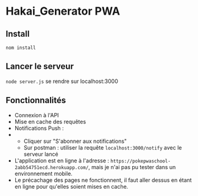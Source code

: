 # Hakai_Generator PWA

## Install
`nom install`

## Lancer le serveur
`node server.js`
se rendre sur localhost:3000

## Fonctionnalités
- Connexion à l'API
- Mise en cache des requêtes
- Notifications Push :
-   - Cliquer sur "S'abonner aux notifications"
    - Sur postman : utiliser la requête `localhost:3000/notify` avec le serveur lancé
- L'application est en ligne à l'adresse : `https://pokepwaschool-2abb54751ecd.herokuapp.com/`, mais je n'ai pas pu tester dans un environnement mobile.
- Le précachage des pages ne fonctionnent, il faut aller dessus en étant en ligne pour qu'elles soient mises en cache.
